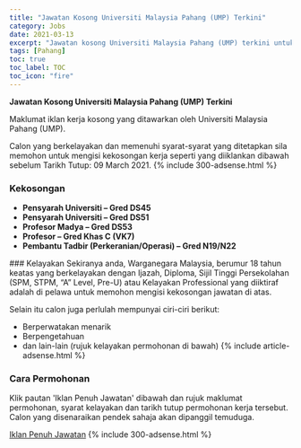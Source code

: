 ```yaml
---
title: "Jawatan Kosong Universiti Malaysia Pahang (UMP) Terkini" 
category: Jobs 
date: 2021-03-13 
excerpt: "Jawatan kosong Universiti Malaysia Pahang (UMP) terkini untuk kekosongan Pensyarah Universiti – Gred DS45,Pensyarah Universiti – Gred DS51 ,Profesor Madya – Gred DS53,Profesor – Gred Khas C (VK7),Pembantu Tadbir (Perkeranian/Operasi) – Gred N19/N22" 
tags: [Pahang] 
toc: true 
toc_label: TOC 
toc_icon: "fire" 
--- 
```


**Jawatan Kosong Universiti Malaysia Pahang (UMP) Terkini**

Maklumat iklan kerja kosong yang ditawarkan oleh Universiti Malaysia Pahang (UMP). 

Calon yang berkelayakan dan memenuhi syarat-syarat yang ditetapkan sila memohon untuk mengisi kekosongan kerja seperti yang diiklankan dibawah sebelum Tarikh Tutup: 09 March 2021. 
{% include 300-adsense.html %} 
### Kekosongan 
<ul>
<li><strong>Pensyarah Universiti &#8211; Gred DS45</strong></li>
<li><strong>Pensyarah Universiti &#8211; Gred DS51&#160;</strong></li>
<li><strong>Profesor Madya &#8211; Gred DS53</strong></li>
<li><strong>Profesor &#8211; Gred Khas C (VK7)</strong></li>
<li><strong>Pembantu Tadbir (Perkeranian/Operasi) &#8211; Gred N19/N22</strong></li>
</ul> 
### Kelayakan 
Sekiranya anda, Warganegara Malaysia, berumur 18 tahun keatas yang berkelayakan dengan Ijazah, Diploma, Sijil Tinggi Persekolahan (SPM, STPM, “A” Level, Pre-U) atau Kelayakan Professional yang diiktiraf adalah di pelawa untuk memohon mengisi kekosongan jawatan di atas.

Selain itu calon juga perlulah mempunyai ciri-ciri berikut:
- Berperwatakan menarik
- Berpengetahuan
- dan lain-lain (rujuk kelayakan permohonan di bawah) 
{% include article-adsense.html %} 
### Cara Permohonan 
Klik pautan 'Iklan Penuh Jawatan' dibawah dan rujuk maklumat permohonan, syarat kelayakan dan tarikh tutup permohonan kerja tersebut.
Calon yang disenaraikan pendek sahaja akan dipanggil temuduga.

<a href="https://apps.ump.edu.my/ercmt/cms/ercmt/index.jsp" class="btn btn--info" target="_blank" rel="nofollow noopenner">Iklan Penuh Jawatan</a> 
{% include 300-adsense.html %} 